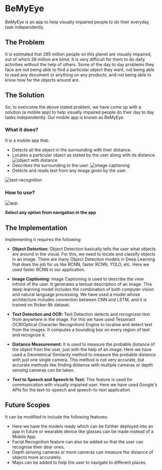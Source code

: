 # **BeMyEye**
BeMyEye is an app to help visually impaired people to do their everyday task independently.

## The Problem
It is estimated that 285 million people on this planet are visually impaired, out of which 39 million are blind. It is very difficult for them to do daily activities without the help of others. Some of the day to day problems they face are not being able to find a particular object they want, not being able to read any document or anything on any products, and not being able to know how far the objects around are.

## The Solution
So, to overcome the above stated problem, we have come up with a solution (a mobile app) to help visually impaired people do their day to day tasks independently. Our mobile app is known as BeMyEye.

### What it does?
It is a mobile app that:
* Detects all the object in the surrounding with their distance.
* Locates a particular object as stated by the user along with its distance.
![object with distance](https://user-images.githubusercontent.com/46972935/100106091-1fe0ec00-2e8e-11eb-9702-6980748c8362.jpg)
* Describes the surrounding to the user.
![image captioning](https://user-images.githubusercontent.com/46972935/100105888-ddb7aa80-2e8d-11eb-9c7b-6f86621a74a0.jpg)
* Detects and reads text from any image given by the user.

![text-recognition](https://user-images.githubusercontent.com/46972935/100105532-7b5eaa00-2e8d-11eb-8d35-9d43b2c39dc8.jpg)

### How to use?
![app](https://user-images.githubusercontent.com/46972935/100108239-9383f880-2e90-11eb-976d-3165df0517c6.jpg)

**Select any option from navigation in the app**

## The Implementation
Implementing it requires the following:
* **Object Detection:** Object Detection basically tells the user what objects are around in the visual. For this, we need to locate and classify objects in an image. There are many Object Detection models in Deep Learning that does the job for us like RCNN, faster RCNN, YOLO, etc. Here we used faster RCNN in our application.

* **Image Captioning:** Image Captioning is used to describe the view infront of the user. It generates a textual description of an image. This deep learning model includes the combination of both computer vision and natural language processing. We have used a model whose architecture includes connection between CNN and LSTM, and it is trained on flicker-8k dataset.

* **Text Detection and OCR:** Text Detection detects and recognizes text from anywhere in the image. For this we have used Tesseract OCR(Optical Character Recognition) Engine to localise and detect text from the images. It computes a bounding box on every region of text and recognize it.

* **Distance Measurement:** It is used to measure the probable distance of the object from the user, just with the help of an image. Here we have used a Geometrical Similarity method to measure the probable distance with just one single camera. This method is not very accurate, but accurate methods like finding distance with multiple cameras or depth sensing cameras can be taken.

* **Text to Speech and Speech to Text:** This feature is used for communication with visually impaired user. Here we have used Google's APIs for the text-to-speech and speech-to-text application.

## Future Scopes
It can be modified to include the following features: 
* Here we have the models ready which can be further deployed into an app in future or wearable device like glasses can be made instead of a Mobile App.
* Facial Recognition feature can also be added so that the user can recognise their dear ones.
* Depth sensing cameras or more cameras can measure the distance of objects more accurately.
* Maps can be added to help the user to navigate to different places.
